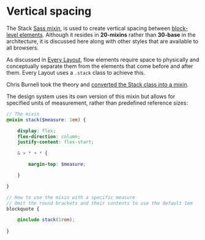 # Vertical spacing

The Stack [Sass mixin](https://sass-lang.com/documentation/at-rules/mixin), is used to create vertical spacing between [block-level elements](https://developer.mozilla.org/en-US/docs/Web/HTML/Block-level_elements#elements). Although it resides in **20-mixins** rather than **30-base** in the architecture, it is discussed here along with other styles that are available to all browsers.

As discussed in [Every Layout](https://every-layout.dev/layouts/stack/), flow elements require space to physically and conceptually separate them from the elements that come before and after them. Every Layout uses a `.stack` class to achieve this.

Chris Burnell took the theory and [converted the Stack class into a mixin](https://chrisburnell.com/article/sassy-lobotomised-owl/).

The design system uses its own version of this mixin but allows for specified units of measurement, rather than predefined reference sizes:

```scss
// The mixin
@mixin stack($measure: 1em) {

	display: flex;
	flex-direction: column;
	justify-content: flex-start;

	& > * + * {

		margin-top: $measure;

	}

}

// How to use the mixin with a specific measure
// Omit the round brackets and their contents to use the default 1em
blockquote {

	@include stack(1rem);
    
}
```